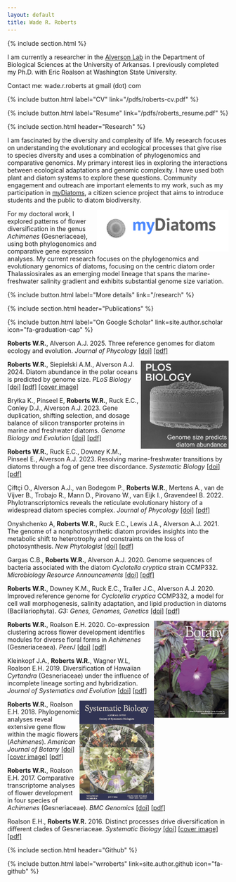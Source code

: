 ```yaml
---
layout: default
title: Wade R. Roberts
---
```

{% include section.html %}

I am currently a researcher in the [Alverson Lab](https://alversonlab.com) in the Department of Biological Sciences at the University of Arkansas. I previously completed my Ph.D. with Eric Roalson at Washington State University.

Contact me: wade.r.roberts at gmail (dot) com

{% include button.html label="CV" link="/pdfs/roberts-cv.pdf" %}

{% include button.html label="Resume" link="/pdfs/roberts_resume.pdf" %}

{% include section.html header="Research" %}

I am fascinated by the diversity and complexity of life. My research focuses on understanding the evolutionary and ecological processes that give rise to species diversity and uses a combination of phylogenomics and comparative genomics. My primary interest lies in exploring the interactions between ecological adaptations and genomic complexity. I have used both plant and diatom systems to explore these questions. Community engagement and outreach are important elements to my work, such as my participation in [myDiatoms](https://www.mydiatoms.org/), a citizen science project that aims to introduce students and the public to diatom biodiversity.

<p align="center">
  <img src="/images/mydiatoms-logo.jpg" width="300" align="right">
</p>

For my doctoral work, I explored patterns of flower diversification in the genus _Achimenes_ (Gesneriaceae), using both phylogenomics and comparative gene expression analyses. My current research focuses on the phylogenomics and evolutionary genomics of diatoms, focusing on the centric diatom order Thalassiosirales as an emerging model lineage that spans the marine-freshwater salinity gradient and exhibits substantial genome size variation.

{% include button.html label="More details" link="/research" %}

{% include section.html header="Publications" %}

{% include button.html label="On Google Scholar" link=site.author.scholar icon="fa-graduation-cap" %}

**Roberts W.R.**, Alverson A.J. 2025. Three reference genomes for diatom ecology and evolution. _Journal of Phycology_ [[doi]](https://doi.org/10.1111/jpy.13545) [[pdf]](/pdfs/Roberts_et_al-2025-Journal_of_Phycology.pdf?raw=true)

<p align="center">
  <img src="/images/image.pbio.v22.i08.g001_2.jpg" width="200" align="right">
</p>

**Roberts W.R.**, Siepielski A.M., Alverson A.J. 2024. Diatom abundance in the polar oceans is predicted by genome size. _PLoS Biology_ [[doi]](https://journals.plos.org/plosbiology/article?id=10.1371/journal.pbio.3002733) [[pdf]](/pdfs/Roberts_et_al_2024-PLOS_Biology.pdf?raw=true) [[cover image]](https://journals.plos.org/plosbiology/article?id=10.1371/image.pbio.v22.i08)

Bryłka K., Pinseel E, **Roberts W.R.**, Ruck E.C., Conley D.J., Alverson A.J. 2023. Gene duplication, shifting selection, and dosage balance of silicon transporter proteins in marine and freshwater diatoms. _Genome Biology and Evolution_ [[doi]](https://doi.org/10.1093/gbe/evad212) [[pdf]](/pdfs/Brylka_et_al-2023-GBE.pdf?raw=true)

**Roberts W.R.**, Ruck E.C., Downey K.M., Pinseel E., Alverson A.J. 2023. Resolving marine-freshwater transitions by diatoms through a fog of gene tree discordance. _Systematic Biology_ [[doi]](https://doi.org/10.1093/sysbio/syad038) [[pdf]](/pdfs/Roberts_et_al-2023-Systematic_Biology.pdf?raw=true)

Çiftçi O., Alverson A.J., van Bodegom P., **Roberts W.R.**, Mertens A., van de Vijver B., Trobajo R., Mann D., Pirovano W., van Eijk I., Gravendeel B. 2022. Phylotranscriptomics reveals the reticulate evolutionary history of a widespread diatom species complex. _Journal of Phycology_ [[doi]](https://doi.org/10.1111/jpy.13281) [[pdf]](/pdfs/Ciftci_et_al-2022-Journal_of_Phycology.pdf?raw=true)

Onyshchenko A, **Roberts W.R.**, Ruck E.C., Lewis J.A., Alverson A.J. 2021. The genome of a nonphotosynthetic diatom provides insights into the metabolic shift to heterotrophy and constraints on the loss of photosynthesis. _New Phytologist_ [[doi]](https://doi.org/10.1111/nph.17673) [[pdf]](/pdfs/Onyshchenko_et_al-2021-New_Phytologist.pdf?raw=true)

Gargas C.B., **Roberts W.R.**, Alverson A.J. 2020. Genome sequences of bacteria associated with the diatom _Cyclotella cryptica_ strain CCMP332. _Microbiology Resource Announcements_ [[doi]](https://doi.org/10.1128/MRA.01030-20) [[pdf]](/pdfs/Gargas_et_al-2020-MRA.pdf?raw=true)

**Roberts W.R.**, Downey K.M., Ruck E.C., Traller J.C., Alverson A.J. 2020. Improved reference genome for _Cyclotella cryptica_ CCMP332, a model for cell wall morphogenesis, salinity adaptation, and lipid production in diatoms (Bacillariophyta). _G3: Genes, Genomes, Genetics_ [[doi]](https://doi.org/10.1534/g3.120.401408) [[pdf]](/pdfs/Roberts_et_al-2020-G3.pdf?raw=true)

<p align="center">
  <img src="/images/2018-American_Journal_of_Botany_2.jpg" width="170" align="right">
</p>

**Roberts W.R.**, Roalson E.H. 2020. Co-expression clustering across flower development identifies modules for diverse floral forms in _Achimenes_ (Gesneriaceaea). _PeerJ_  [[doi]](https://doi.org/10.7717/peerj.8778) [[pdf]](/pdfs/Roberts_et_al_2020-PeerJ.pdf?raw=true)

Kleinkopf J.A., **Roberts W.R.**, Wagner W.L, Roalson E.H. 2019. Diversification of Hawaiian _Cyrtandra_ (Gesneriaceae) under the influence of incomplete lineage sorting and hybridization. _Journal of Systematics and Evolution_ [[doi]](https://doi.org/10.1111/jse.12519) [[pdf]](/pdfs/Kleinkopf_et_al-2019-Journal_of_Systematics_and_Evolution.pdf?raw=true)

<p align="center">
  <img src="/images/syv103_2.jpg" width="170" align="right">
</p>

**Roberts W.R.**, Roalson E.H. 2018. Phylogenomic analyses reveal extensive gene flow within the magic flowers (_Achimenes_). _American Journal of Botany_ [[doi]](https://doi.org/10.1002/ajb2.1058) [[cover image]](https://onlinelibrary.wiley.com/doi/abs/10.1002/ajb2.1088) [[pdf]](/pdfs/Roberts_et_al-2017-American_Journal_of_Botany.pdf?raw=true)

**Roberts W.R.**, Roalson E.H. 2017. Comparative transcriptome analyses of flower development in four species of _Achimenes_ (Gesneriaceae). _BMC Genomics_ [[doi]](https://doi.org/10.1186/s12864-017-3623-8) [[pdf]](/pdfs/Roberts_et_al_2017-BMC_Genomics.pdf?raw=true)

Roalson E.H., **Roberts W.R.** 2016. Distinct processes drive diversification in different clades of Gesneriaceae. _Systematic Biology_ [[doi]](https://doi.org/10.1093/sysbio/syw012) [[cover image]](https://academic.oup.com/sysbio/article/65/4/i1/1753138) [[pdf]](/pdfs/Syst%20Biol-2016-Roalson-662-84.pdf?raw=true)

{% include section.html header="Github" %}

{% include button.html label="wrroberts" link=site.author.github icon="fa-github" %}
